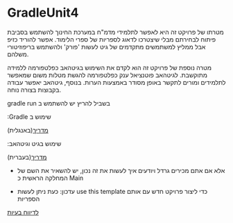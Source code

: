 # GradleUnit4
מטרתו של פרויקט זה היא לאפשר לתלמידי מדמ"ח במערכת החינוך להשתמש בסביבת פיתוח לבחירתם מבלי שיצטרכו לדאוג לספריות של ספרי הלימוד.
אפשר להוריד כזיפ אבל ממליץ למשתמשים מתקדמים של גיט לעשות 'פורק' ולהשתמש בריפוזיטורי משלהם.

מטרה נוספת של פרויקט זה הוא לקדם את השימוש בגיטהאב כפלטפורמה ללמידה מתוקשבת. לגיטהאב פוטנציאל ענק כפלטפורמה להגשת מטלות משום שמאפשר לתלמידים ומורים לתקשר באופן מסודר
באמצעות הערות. בנוסף, גיטהאב יאפשר עבודה בקבוצות בצורה נוחה.

gradle run בשביל להריץ יש להשתמש ב

:Gradle שימוש ב


[מדריך](https://gradle.org/guides/#getting-started)(באנגלית)

:שימוש בגיט וגיטהאב

[מדריך](https://internet-israel.com/category/%d7%9e%d7%93%d7%a8%d7%99%d7%9b%d7%99%d7%9d/git/)(בעברית)

* אלא אם אתם מכירים גרדל ויודעים איך לעשות את זה נכון, יש להשאיר את השם של המחלקה הראשית כ Main

*  עדכון: כעת ניתן לעשות  use this template כדי ליצור פרויקט חדש עם אותם הספריות

[לדיווח בעיות](mailto:shaked11302@gmail.com)